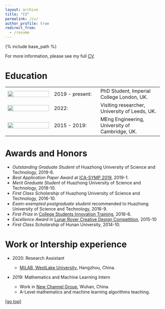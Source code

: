 ```yaml
---
layout: archive
title: "CV"
permalink: /cv/
author_profile: true
redirect_from:
  - /resume
---
```


{% include base_path %}

For more information, please see my full [CV](https://dchappell2203.github.io/files/CV_Academic.pdf).

Education
======
<table class="images" width="100%" style="border:0px solid white; width:100%;">
  <tr style="border:0px";>
    <td width="30%"; style="border:0px";><img src="https://dchappell2203.github.io//images/imperial_logo.png" width="100%"></td>
    <td width="10%"; style="border:0px";>2019 - present:</td>
    <td width="50%"; style="border:0px";>PhD Student, Imperial College London, UK.</td>
  </tr>
  <tr style="border:0px";>
    <td width="30%" style="border:0px";><img src="https://dchappell2203.github.io//images/leeds_logo.jpg" align="left" width="100%" style="border:0px";></td>
    <td width="30%" style="border:0px";>2022:</td>
    <td width="30%" style="border:0px";>Visiting researcher, University of Leeds, UK.</td>
  </tr>
  <tr style="border:0px";>
    <td width="30%" style="border:0px";><img src="https://dchappell2203.github.io//images/cambridge_logo.jpg" align="left" width="100%" style="border:0px";></td>
    <td width="30%" style="border:0px";>2015 - 2019:</td>
    <td width="30%" style="border:0px";>MEng Engineering, University of Cambridge, UK.</td>
  </tr>
</table>


Awards and Honors
======  
* *Outstanding Graduate Student* of Huazhong University of Science and Technology, 2019-6.
* *Best Application Paper Award* at [ICA-SYMP 2019](https://site.ieee.org/thailand-css/ica-symp-2019/), 2019-1.
* *Merit Graduate Student* of Huazhong University of Science and Technology, 2018-10.
* *First Class Scholarship* of Huazhong University of Science and Technology, 2016-10.
* *Exam-exempted postgraduate student* recommended to Huazhong University of Science and Technology, 2016-9.
* *First Prize* in [College Students Innovation Training](http://jwc.hnu.edu.cn/cxcy/SITjh.htm), 2016-6.
* *Excellence Award* in [Lunar Rover Creative Design Competition](http://www.cose.edu.cn/info/1037/1255.htm#), 2015-10
* *First Class Scholarship* of Hunan University, 2014-10.

Work or Intership experience
======
* 2020: Research Assistant
  * [MiLAB, WestLake University](https://en.westlake.edu.cn/), Hangzhou, China.

* 2019: Mathematics and Machine Learning Intern
  * Work in [New Channel Group](https://wh.xhd.cn/), Wuhan, China.
  * A-Level mathematics and machine learning algorithms teaching.

[[go top](https://colin-kelinli.github.io/cv/)]  
